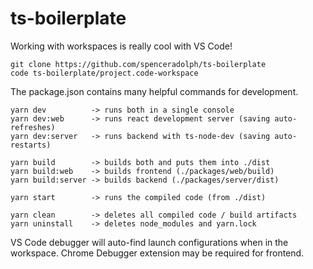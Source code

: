 # ts-boilerplate

Working with workspaces is really cool with VS Code!

```
git clone https://github.com/spenceradolph/ts-boilerplate
code ts-boilerplate/project.code-workspace
```

The package.json contains many helpful commands for development.

```
yarn dev          -> runs both in a single console
yarn dev:web      -> runs react development server (saving auto-refreshes)
yarn dev:server   -> runs backend with ts-node-dev (saving auto-restarts)

yarn build        -> builds both and puts them into ./dist
yarn build:web    -> builds frontend (./packages/web/build)
yarn build:server -> builds backend (./packages/server/dist)

yarn start        -> runs the compiled code (from ./dist)

yarn clean        -> deletes all compiled code / build artifacts
yarn uninstall    -> deletes node_modules and yarn.lock
```

VS Code debugger will auto-find launch configurations when in the workspace.
Chrome Debugger extension may be required for frontend.
